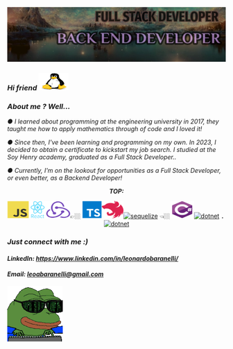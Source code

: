 <div>
    <img src="https://github.com/leonardobaranelli/leonardobaranelli/blob/main/banner.png"/>
</div>

*<h3>Hi friend <a href="https://www.linux.org/" target="_blank" rel="noreferrer"> <img src="https://raw.githubusercontent.com/devicons/devicon/master/icons/linux/linux-original.svg" alt="linux" width="70" height="40"/> </a> </h3>*

*<h3>About me ? Well...</h3>*

*● I learned about programming at the engineering university in 2017, they taught me how to apply mathematics through of code and I loved it!*

*● Since then, I've been learning and programming on my own. In 2023, I decided to obtain a certificate to kickstart my job search. I studied at the Soy Henry academy, graduated as a Full Stack Developer..*

*● Currently, I'm on the lookout for opportunities as a Full Stack Developer, or even better, as a Backend Developer!*

***<p align="center">TOP: </p>***
<p align="center"><a href="https://developer.mozilla.org/en-US/docs/Web/JavaScript" target="_blank" rel="noreferrer"><img src="https://raw.githubusercontent.com/devicons/devicon/master/icons/javascript/javascript-original.svg" alt="javascript" width="50" height="40"/></a><a href="https://reactjs.org/" target="_blank" rel="noreferrer"><img src="https://raw.githubusercontent.com/devicons/devicon/master/icons/react/react-original-wordmark.svg" alt="react" width="40" height="40"/></a><a href="https://redux.js.org" target="_blank" rel="noreferrer"><img src="https://raw.githubusercontent.com/devicons/devicon/master/icons/redux/redux-original.svg" alt="redux" width="55" height="40"/></a><span>👉🏼 </span><a href="https://www.typescriptlang.org/" target="_blank" rel="noreferrer"><img src="https://raw.githubusercontent.com/devicons/devicon/master/icons/typescript/typescript-original.svg" alt="typescript" width="45" height="40"/></a><a href="https://nestjs.com/" target="_blank" rel="noreferrer"><img src="https://raw.githubusercontent.com/devicons/devicon/master/icons/nestjs/nestjs-plain.svg" alt="nestjs" width="50" height="40"/></a><a href="https://expressjs.com" target="_blank" rel="noreferrer"><a href="https://sequelize.org/" target="_blank" rel="noreferrer"><img src="https://www.vectorlogo.zone/logos/sequelizejs/sequelizejs-icon.svg" alt="sequelize" width="40" height="40"/></a><span> 👈🏼</span><a href="https://www.w3schools.com/cs/" target="_blank" rel="noreferrer"><img src="https://raw.githubusercontent.com/devicons/devicon/master/icons/csharp/csharp-original.svg" alt="csharp" width="55" height="40"/></a><a href="https://dotnet.microsoft.com/" target="_blank" rel="noreferrer"><img src="https://github.com/sanleon2112/sanleon2112/assets/109535679/ba39673b-39f8-4639-81cc-494b37890fe9" alt="dotnet" width="40" height="40"/></a><span style="font-weight: bold; margin: 5px;" width="55">.</span><a href="https://dotnet.microsoft.com/" target="_blank" rel="noreferrer"><img src="https://static.javatpoint.com/tutorial/entity-framework/images/entity-framework-tutorial.png" alt="dotnet" width="40" height="40"/></a></p>

*<h3>Just connect with me :)</h3>*

*<h4 > LinkedIn: https://www.linkedin.com/in/leonardobaranelli/</h4>* 
*<h4 > Email: leoabaranelli@gmail.com</h4>*
![Funny Frog](funnyFrog.gif)
